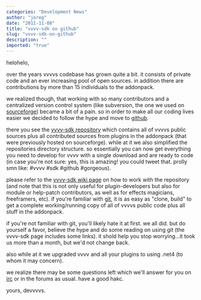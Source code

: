 ```yaml
---
categories: "Development News"
author: "joreg"
date: "2011-11-08"
title: "vvvv-sdk on github"
slug: "vvvv-sdk-on-github"
description: ""
imported: "true"
---
```



helohelo,

over the years vvvvs codebase has grown quite a bit. it consists of private code and an ever increasing pool of open sources. in addition there are contributions by more than 15 individuals to the addonpack. 

we realized though, that working with so many contributors and a centralized version control system (like subversion, the one we used on [sourceforge](http://sourceforge.net/projects/vvvv)) became a bit of a pain. so in order to make all our coding lives easier we decided to follow the hype and move to [github](https://github.com/vvvv).

there you see the [vvvv-sdk repository](https://github.com/vvvv/vvvv-sdk) which contains all of vvvvs public sources plus all contributed sources from plugins in the addonpack (that were previously hosted on sourceforge). while at it we also simplified the repositories directory structure. so essentially you can now get everything you need to develop for vvvv with a single download and are ready to code (in case you're not sure: yes, this is amazing! you could tweet that. prolly smn like: #vvvv #sdk #github #gorgeous).

please refer to the [vvvv-sdk wiki page](https://betadocs.vvvv.org/devvvveloping/vvvv-sdk.html) on how to work with the repository (and note that this is not only useful for plugin-developers but also for module or help-patch contributors, as well as for effects magicians, freeframers, etc). if you're familiar with [git](https://secure.wikimedia.org/wikipedia/en/wiki/Git_%28software%29), it is as easy as "clone, build" to get a complete working/running copy of all of vvvvs public code plus all stuff in the addonpack. 

if you're not familiar with git, you'll likely hate it at first. we all did. but do yourself a favor, believe the hype and do some reading on using git (the vvvv-sdk page includes some links). it shold help you stop worrying...it took us more than a month, but we'd not change back.

also while at it we upgraded vvvv and all your plugins to using .net4 (to whom it may concern).

we realize there may be some questions left which we'll answer for you on [irc](https://betadocs.vvvv.org/chat.html) or in the forums as usual. have a good hakc.

yours,
devvvvs.

